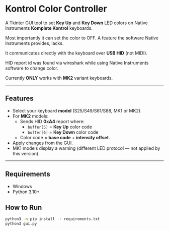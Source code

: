 # Kontrol Color Controller

A Tkinter GUI tool to set **Key Up** and **Key Down** LED colors on Native Instruments **Komplete Kontrol** keyboards.

Most importantly it can set the color to OFF. A feature the software Native Instruments provides, lacks. 

It communicates directly with the keyboard over **USB HID** (not MIDI).

HID report id was found via wireshark while using Native Instruments software to change color. 

Currently **ONLY** works with **MK2** variant keyboards.

---

## Features

- Select your keyboard **model** (S25/S49/S61/S88, MK1 or MK2).
- For **MK2** models:
  - Sends HID **0xA4** report where:
    - `buffer[5]` = **Key Up** color code
    - `buffer[6]` = **Key Down** color code
  - Color code = **base code** + **intensity offset**.
- Apply changes from the GUI.
- MK1 models display a warning (different LED protocol — not applied by this version).

---

## Requirements

- Windows
- Python 3.10+ 

## How to Run

```cmd
python3 -m pip install -r requirements.txt
python3 gui.py
```

